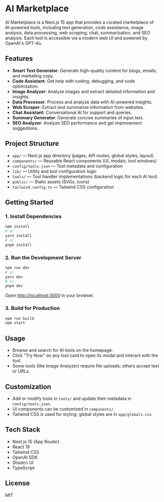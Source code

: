 # AI Marketplace

AI Marketplace is a Next.js 15 app that provides a curated marketplace of AI-powered tools, including text generation, code assistance, image analysis, data processing, web scraping, chat, summarization, and SEO analysis. Each tool is accessible via a modern web UI and powered by OpenAI's GPT-4o.

## Features

- **Smart Text Generator**: Generate high-quality content for blogs, emails, and marketing copy.
- **Code Assistant**: Get help with coding, debugging, and code optimization.
- **Image Analyzer**: Analyze images and extract detailed information and insights.
- **Data Processor**: Process and analyze data with AI-powered insights.
- **Web Scraper**: Extract and summarize information from websites.
- **Chat Assistant**: Conversational AI for support and queries.
- **Summary Generator**: Generate concise summaries of input text.
- **SEO Analyzer**: Analyze SEO performance and get improvement suggestions.

## Project Structure

- `app/` — Next.js app directory (pages, API routes, global styles, layout)
- `components/` — Reusable React components (UI, modals, tool windows)
- `config/tools.json` — Tool metadata and configuration
- `lib/` — Utility and tool configuration logic
- `tools/` — Tool handler implementations (backend logic for each AI tool)
- `public/` — Static assets (SVGs, icons)
- `tailwind.config.ts` — Tailwind CSS configuration

## Getting Started

### 1. Install Dependencies

```bash
npm install
# or
yarn install
# or
pnpm install
```

### 2. Run the Development Server

```bash
npm run dev
# or
yarn dev
# or
pnpm dev
```

Open [http://localhost:3000](http://localhost:3000) in your browser.

### 3. Build for Production

```bash
npm run build
npm start
```

## Usage

- Browse and search for AI tools on the homepage.
- Click "Try Now" on any tool card to open its modal and interact with the tool.
- Some tools (like Image Analyzer) require file uploads; others accept text or URLs.

## Customization

- Add or modify tools in `tools/` and update their metadata in `config/tools.json`.
- UI components can be customized in `components/`.
- Tailwind CSS is used for styling; global styles are in `app/globals.css`.

## Tech Stack

- Next.js 15 (App Router)
- React 19
- Tailwind CSS
- OpenAI SDK
- Shadcn UI
- TypeScript

## License

MIT

